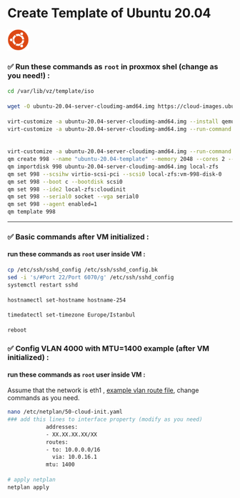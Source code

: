 # Create Template of Ubuntu 20.04
<img src="https://raw.githubusercontent.com/ariadata/proxmox-templates-helpers/main/static/icons/ubuntu.png" alt="Ubuntu on Proxmox" height="48" />

### ✅ Run these commands as `root` in proxmox shel (change as you need!) :
```sh
cd /var/lib/vz/template/iso

wget -O ubuntu-20.04-server-cloudimg-amd64.img https://cloud-images.ubuntu.com/focal/current/focal-server-cloudimg-amd64.img

virt-customize -a ubuntu-20.04-server-cloudimg-amd64.img --install qemu-guest-agent,nano,sudo,rsync
virt-customize -a ubuntu-20.04-server-cloudimg-amd64.img --run-command "sed -i 's/.*PasswordAuthentication.*/PasswordAuthentication yes/g' /etc/ssh/sshd_config"


virt-customize -a ubuntu-20.04-server-cloudimg-amd64.img --run-command "echo 'PermitRootLogin yes' >> /etc/ssh/sshd_config"
qm create 998 --name "ubuntu-20.04-template" --memory 2048 --cores 2 --net0 virtio,bridge=vmbr1
qm importdisk 998 ubuntu-20.04-server-cloudimg-amd64.img local-zfs
qm set 998 --scsihw virtio-scsi-pci --scsi0 local-zfs:vm-998-disk-0
qm set 998 --boot c --bootdisk scsi0
qm set 998 --ide2 local-zfs:cloudinit
qm set 998 --serial0 socket --vga serial0
qm set 998 --agent enabled=1
qm template 998

```
---

### ✅ Basic commands after VM initialized :
#### run these commands as `root` user inside VM :
```sh
cp /etc/ssh/sshd_config /etc/ssh/sshd_config.bk
sed -i 's/#Port 22/Port 6070/g' /etc/ssh/sshd_config
systemctl restart sshd

hostnamectl set-hostname hostname-254

timedatectl set-timezone Europe/Istanbul

reboot

```

### ✅ Config VLAN 4000 with MTU=1400 example (after VM initialized) :
#### run these commands as `root` user inside VM :

Assume that the network is eth1 , [example vlan route file](https://github.com/ariadata/proxmox-templates-helpers/blob/main/static/), change commands as you need.

```sh
nano /etc/netplan/50-cloud-init.yaml
### add this lines to interface property (modify as you need)
            addresses:
            - XX.XX.XX.XX/XX
            routes:
            - to: 10.0.0.0/16
              via: 10.0.16.1
            mtu: 1400

# apply netplan
netplan apply

```
